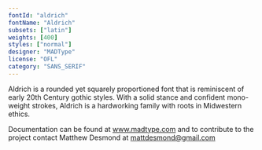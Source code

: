 ```yaml
---
fontId: "aldrich"
fontName: "Aldrich"
subsets: ["latin"]
weights: [400]
styles: ["normal"]
designer: "MADType"
license: "OFL"
category: "SANS_SERIF"
---
```


<p>Aldrich is a rounded yet squarely proportioned font that is reminiscent of early 20th Century gothic styles. With a solid stance and confident mono-weight strokes, Aldrich is a hardworking family with roots in Midwestern ethics.</p> <p>Documentation can be found at <a href="http://www.madtype.com">www.madtype.com</a> and to contribute to the project contact Matthew Desmond at <a href="mailto:mattdesmond@gmail.com">mattdesmond@gmail.com</a></p>

